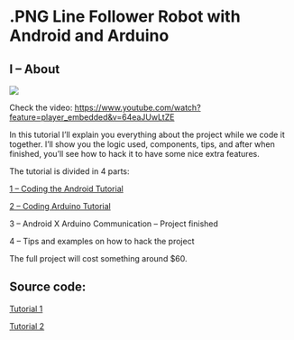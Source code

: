 # .PNG Line Follower Robot with Android and Arduino

## I – About

![](https://bytedebugger.files.wordpress.com/2015/02/screenshot-from-2015-02-02-113410.png)

Check the video: https://www.youtube.com/watch?feature=player_embedded&v=64eaJUwLtZE

In this tutorial I’ll explain you everything about the project while we code it together. I’ll show you the logic used, components, tips, and after when finished, you’ll see how to hack it to have some nice extra features.

The tutorial is divided in 4 parts:

[1 – Coding the Android Tutorial](https://bytedebugger.wordpress.com/2015/04/10/tutorial-1-line-follower-robot-with-android-and-arduino/)

[2 – Coding Arduino Tutorial](https://bytedebugger.wordpress.com/2015/04/20/tutorial-2-line-follower-robot-with-android-and-arduino/)

3 – Android X Arduino Communication – Project finished

4 – Tips and examples on how to hack the project


The full project will cost something around $60.

## Source code:
[Tutorial 1](https://github.com/aron-bordin/Line-Follower-Robot-with-Android-and-Arduino/tree/part1)

[Tutorial 2](https://github.com/aron-bordin/Line-Follower-Robot-with-Android-and-Arduino/tree/part2)

